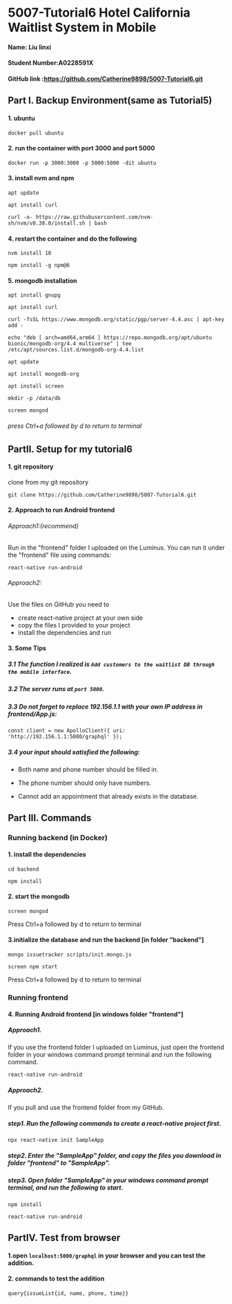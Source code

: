 # 5007-Tutorial6 Hotel California Waitlist System in Mobile
#### Name: Liu linxi
#### Student Number:A0228591X
#### GitHub link :https://github.com/Catherine9898/5007-Tutorial6.git

## Part I. Backup Environment(same as Tutorial5) 
#### 1. ubuntu 
```
docker pull ubuntu
```
#### 2. run the container with port 3000 and port 5000 
```
docker run -p 3000:3000 -p 5000:5000 -dit ubuntu
```
#### 3. install nvm and npm
```
apt update
```
```
apt install curl
```
```
curl -o- https://raw.githubusercontent.com/nvm-sh/nvm/v0.38.0/install.sh | bash
``` 
#### 4. restart the container and do the following
```
nvm install 10
```
```
npm install -g npm@6
```

#### 5. mongodb installation
```
apt install gnupg
```
```
apt install curl
```
```
curl -fsSL https://www.mongodb.org/static/pgp/server-4.4.asc | apt-key add -
```
```
echo "deb [ arch=amd64,arm64 ] https://repo.mongodb.org/apt/ubuntu bionic/mongodb-org/4.4 multiverse" | tee /etc/apt/sources.list.d/mongodb-org-4.4.list 
```
```
apt update
```
```
apt install mongodb-org
```
```
apt install screen
```
```
mkdir -p /data/db
```
```
screen mongod
```
###### press Ctrl+a followed by d to return to terminal


## PartII.  Setup for my tutorial6

#### 1. git repository
clone from my git repository 

  ```
  git clone https://github.com/Catherine9898/5007-Tutorial6.git
  ```

#### 2. Approach to run Android frontend
###### Approach1:(recommend) 
Run in the "frontend" folder I uploaded on the Luminus.
You can run it under the "frontend" file using commands:
```
react-native run-android
```

###### Approach2:
Use the files on GitHub
you need to
- create react-native project at your own side 
- copy the files I provided to your project
- install the dependencies and run
      
#### 3. Some Tips

##### 3.1 The function I realized is `Add customers to the waitlist DB through the mobile interface`.

##### 3.2 The server runs at `port 5000`.


##### 3.3 Do not forget to replace 192.156.1.1 with your own IP address in frontend/App.js:  

  ```
  const client = new ApolloClient({ uri: 'http://192.156.1.1:5000/graphql' });
  ```

##### 3.4 your input should satisfied the following:

  - Both name and phone number should be filled in.

  - The phone number should only have numbers. 

  - Cannot add an appointment that already exists in the database.
  


## Part III.  Commands

### Running backend (in Docker)

#### 1. install the dependencies

```
cd backend
```
```
npm install
```
#### 2.  start the mongodb

```
screen mongod
```
Press Ctrl+a followed by d to return to terminal


#### 3.initialize the database and run the backend [in folder "backend"]

```
mongo issuetracker scripts/init.mongo.js
```
```
screen npm start
```
Press Ctrl+a followed by d to return to terminal
### Running frontend 
#### 4. Running Android frontend [in windows folder "frontend"]
##### Approach1. 
If you use the frontend folder I uploaded on Luminus, just open the frontend folder in your windows command prompt terminal and run the following command.

  ```
  react-native run-android
  ```
##### Approach2.
If you pull and use the frontend folder from my GitHub.
##### step1. Run the following commands to create a react-native project first.

  ```
  npx react-native init SampleApp
  ```
  
##### step2. Enter the "SampleApp" folder, and copy the files you download in folder "frontend"  to "SampleApp".
##### step3. Open  folder "SampleApp" in your windows command prompt terminal, and run the following to start.
  
  ```
  npm install
  ```
  ```
  react-native run-android
  ```
  
  

## PartIV.  Test from browser

#### 1.open **`localhost:5000/graphql`** in your browser and you can test the addition.

#### 2. commands to test the addition

  ```
  query{issueList{id, name, phone, time}}
  ```


